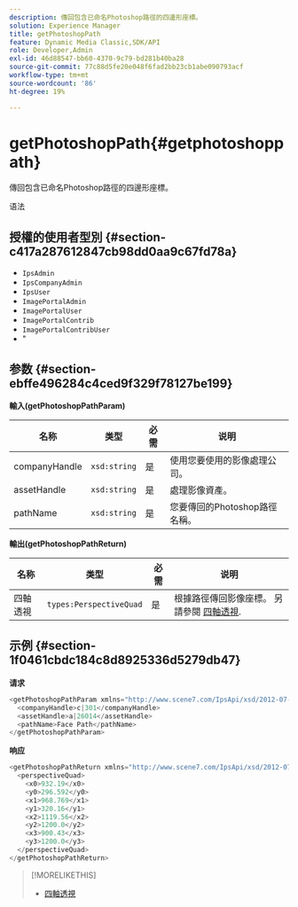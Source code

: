 ```yaml
---
description: 傳回包含已命名Photoshop路徑的四邊形座標。
solution: Experience Manager
title: getPhotoshopPath
feature: Dynamic Media Classic,SDK/API
role: Developer,Admin
exl-id: 46d88547-bb60-4370-9c79-bd281b40ba28
source-git-commit: 77c88d5fe20e048f6fad2bb23cb1abe090793acf
workflow-type: tm+mt
source-wordcount: '86'
ht-degree: 19%

---
```


# getPhotoshopPath{#getphotoshoppath}

傳回包含已命名Photoshop路徑的四邊形座標。

语法

## 授權的使用者型別 {#section-c417a287612847cb98dd0aa9c67fd78a}

* `IpsAdmin`
* `IpsCompanyAdmin`
* `IpsUser`
* `ImagePortalAdmin`
* `ImagePortalUser`
* `ImagePortalContrib`
* `ImagePortalContribUser`
* &quot;

## 参数 {#section-ebffe496284c4ced9f329f78127be199}

**輸入(getPhotoshopPathParam)**

| 名称 | 类型 | 必需 | 说明 |
|---|---|---|---|
| companyHandle | `xsd:string` | 是 | 使用您要使用的影像處理公司。 |
| assetHandle | `xsd:string` | 是 | 處理影像資產。 |
| pathName | `xsd:string` | 是 | 您要傳回的Photoshop路徑名稱。 |

**輸出(getPhotoshopPathReturn)**

| 名称 | 类型 | 必需 | 说明 |
|---|---|---|---|
| 四軸透視 | `types:PerspectiveQuad` | 是 | 根據路徑傳回影像座標。 另請參閱 [四軸透視](../../../types/c-data-types/r-perspective-quad.md#reference-3c1f780f9c264e5b870b1ade24566204). |

## 示例 {#section-1f0461cbdc184c8d8925336d5279db47}

**请求**

```java
<getPhotoshopPathParam xmlns="http://www.scene7.com/IpsApi/xsd/2012-07-31">
  <companyHandle>c|301</companyHandle>
  <assetHandle>a|26014</assetHandle>
  <pathName>Face Path</pathName>
</getPhotoshopPathParam>
```

**响应**

```java
<getPhotoshopPathReturn xmlns="http://www.scene7.com/IpsApi/xsd/2012-07-31">
  <perspectiveQuad>
    <x0>932.19</x0>
    <y0>296.592</y0>
    <x1>968.769</x1>
    <y1>320.16</y1>
    <x2>1119.56</x2>
    <y2>1200.0</y2>
    <x3>900.43</x3>
    <y3>1200.0</y3>
  </perspectiveQuad>
</getPhotoshopPathReturn>
```

>[!MORELIKETHIS]
>
>* [四軸透視](../../../types/c-data-types/r-perspective-quad.md#reference-3c1f780f9c264e5b870b1ade24566204)

